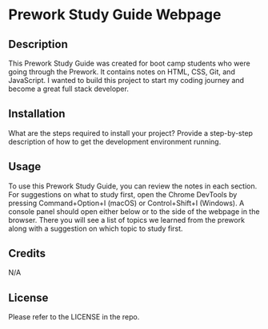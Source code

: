 # Prework Study Guide Webpage

## Description

This Prework Study Guide was created for boot camp students who were going through the Prework. It contains notes on HTML, CSS, Git, and JavaScript. I wanted to build this project to start my coding journey and become a great full stack developer. 


## Installation

What are the steps required to install your project? Provide a step-by-step description of how to get the development environment running.

## Usage

To use this Prework Study Guide, you can review the notes in each section. For suggestions on what to study first, open the Chrome DevTools by pressing Command+Option+I (macOS) or Control+Shift+I (Windows). A console panel should open either below or to the side of the webpage in the browser. There you will see a list of topics we learned from the prework along with a suggestion on which topic to study first.

## Credits

N/A

## License

Please refer to the LICENSE in the repo.